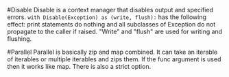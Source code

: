 #Disable
Disable is a context manager that disables output and specified errors. `with Disable(Exception) as (write, flush):` has the following effect: print statements do nothing and all subclasses of Exception do not propagate to the caller if raised. "Write" and "flush" are used for writing and flushing.

#Parallel
Parallel is basically zip and map combined. It can take an iterable of iterables or multiple iterables and zips them. If the func argument is used then it works like map. There is also a strict option.